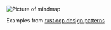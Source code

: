 ![Picture of mindmap](https://raw.githubusercontent.com/SpicyRicecaker/learn-oop-rust/master/map.png)

Examples from [rust oop design patterns](https://doc.rust-lang.org/book/ch17-03-oo-design-patterns.html)